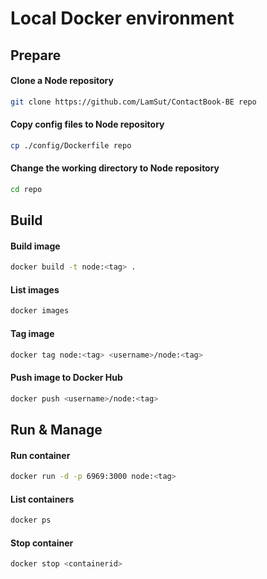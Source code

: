 # Local Docker environment

## Prepare
#### Clone a Node repository
```bash
git clone https://github.com/LamSut/ContactBook-BE repo
```
#### Copy config files to Node repository
```bash
cp ./config/Dockerfile repo
```
#### Change the working directory to Node repository
```bash
cd repo
```

## Build
#### Build image
```bash
docker build -t node:<tag> .
```
#### List images
```bash
docker images
```
#### Tag image
```bash
docker tag node:<tag> <username>/node:<tag>
```
#### Push image to Docker Hub
```bash
docker push <username>/node:<tag>
```

## Run & Manage
#### Run container
```bash
docker run -d -p 6969:3000 node:<tag>
```
#### List containers
```bash
docker ps
```
#### Stop container
```bash
docker stop <containerid>
```